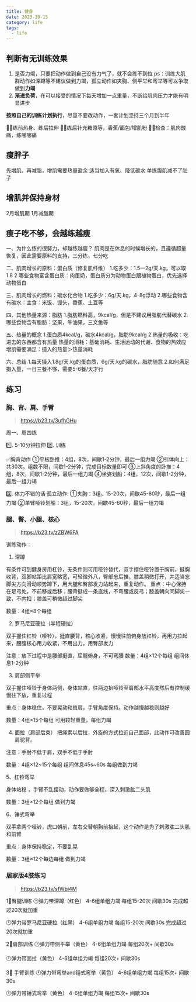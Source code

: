 ```yaml
---
title: 健身
date: 2023-10-15
category: life
tags: 
  - life
---
```


<!-- more -->
## 判断有无训练效果

1. 是否力竭，只要把动作做到自己没有力气了，就不会练不到位
ps：训练大肌群动作如深蹲等不建议做到力竭，孤立动作如夹胸、侧平举和弯举等可以争取做到**力竭**
2. **渐进负荷**，在可以接受的情况下每天增加一点重量，不断给肌肉压力才能有明显进步

**按照自己的训练计划执行**，尽量不要改动作，一套计划坚持三个月到半年

🏋🏻练前热身、练后拉伸
⛹🏻练后补充糖原等，香蕉/面包/增肌粉
🚴🏻检查：肌肉酸痛，练哪哪痛

## 瘦胖子

先增肌、再减脂，增肌需要热量盈余
适当加入有氧、降低碳水
单练腹肌减不了肚子

## 增肌并保持身材

2月增肌期
1月减脂期

## 瘦子吃不够，会越练越瘦

一、为什么练的很努力，却越练越瘦？
肌肉是在休息的时候增长的，且遵循超量恢复，因此需要原料的支持，三分练，七分吃

二、肌肉增长的原料：蛋白质（修复肌纤维）
1.吃多少：1.5—2g/天.kg，可以取1.8
2.哪些食物富含蛋白质：肉蛋奶，蛋白质分为动物蛋白跟植物蛋白，优先选择动物蛋白

三、肌肉增长的燃料：碳水化合物
1.吃多少：6g/天.kg，4-8g浮动
2.哪些食物含有碳水：主食：米饭、馒头，香蕉、土豆等

四、其他热量来源：脂肪
1.脂肪燃料高，9kcal/g，但是不建议用脂肪代替碳水
2.哪些食物含有脂肪：坚果，牛油果，三文鱼等

五、热量的概念
1.蛋白质4kcal/g，碳水4kcal/g，脂肪9kcal/g
2.热量的吸收：吃进去的东西都含有热量
热量的消耗：基础消耗、生活运动的代谢、食物的热效应
增肌需要满足：摄入的热量＞热量消耗

六、总结
1.每天摄入1.8g/天.kg的蛋白质，6g/天.kg的碳水，脂肪随意
2.如何满足摄入量，一日三餐不够，需要5-6餐/天才行


## 练习

### 胸、背、肩、手臂

> https://b23.tv/3ufhGHu

周一、周四练

1️⃣. 5-10分钟拉伸
2️⃣. 训练

✅胸背动作
①平板卧推：4组，8次，间歇1-2分钟，最后一组力竭
②引体向上：共30次，组数不限，间歇1-2分钟，完成目标数量即可
③上斜角度的卧推：4组，8次，间歇1-2分钟，最后一组力竭
④坐姿划船：4组，12次，间歇1-2分钟，最后一组力竭

3️⃣. 体力不错的话
孤立动作:
①夹胸：3组，15-20次，间歇45-60秒，最后一组力竭
②单臂哑铃划船：3组，15-20次，间歇45-60秒，最后一组力竭


### 腿、臀、小腿、核心

> https://b23.tv/zZBW6FA

训练动作：

1. 深蹲

有条件可到健身房用杠铃，无条件则可用哑铃替代，双手撑住哑铃置于胸前，挺胸收背，双脚站距比肩宽略宽，可轻微外八，臀部忘后推，膝盖稍微打开，并适当忘脚尖方向滑动顺势蹲下，用大腿和臀部发力站起来，重复动作。
重点：中心保持在足弓处，不前移或后移；腰背挺成一条直线，不弯腰或反弓；膝盖朝向同脚尖一致，不内扣；膝盖可稍微超过脚尖

数量：4组×8个每组

2. 罗马尼亚硬拉（半程硬拉）

双手握住杠铃（哑铃），挺直腰背，核心收紧，慢慢往前俯身放杠铃，再用力拉起来，腰腹核心用力收紧，不用出力，用臀部发力

注意：放下过程中是腰部挺直，屈髋俯身，不可弯腰
数量：4组×12个每组 组间休息1-2分钟

3. 肩部侧平举

双手握住哑铃于身体两侧，身体站直，往两边抬哑铃至肩部水平高度然后有控制缓慢往下放，重复过程

重点：身体稳住，不要晃动和耸肩，手臂角度保持。动作越慢越稳则越好

数量：4组×15个每组 可用较轻重量，每组力竭

4. 面拉（肩部后束）
把绳索以后拉，外旋的方式拉近自己面部，此动作可改善圆肩驼背。

注意：手肘不低于肩，双手不低于手肘

数量：4组×12~15个每组 组间休息45s~60s 每组做到力竭

5、杠铃弯举

身体站稳 ，手臂不乱摆动，动作要做够全程，深入刺激肱二头肌

数量：3组×12个每组 做到力竭

6、锤式弯举

双手拿两个哑铃，虎口朝前，左右交替朝胸前抬起，这个动作是为了刺激肱二头肌和前臂

重点：身体保持稳定，不要乱晃

数量：3组×12个每边每组 做到力竭

### 居家版4肢练习

> https://b23.tv/sfWbi4M

1⃣臀腿训练
🕐弹力带深蹲（红色）
4-6组单组力竭
每组15-20次
间歇30s
完成超过20次就加重

🕐弹力带罗马尼亚硬拉（红黑）
4-6组单组力竭
每组15-20次
间歇30s
完成超过20次就加重

2⃣肩部训练
🕐弹力带侧平举（黄色）
4-6组单组力竭
每组20次+
间歇30s

🕐弹力带面拉（黄色）
4-6组单组力竭
每组20次+
间歇30s

3⃣ 手臂训练
🕐弹力带弯举and锤式弯举（黄色）
4-6组单组力竭
每组15次+
间歇30s

🕐弹力带锤式弯举（黄色）
4-6组单组力竭
每组15次+
间歇30s